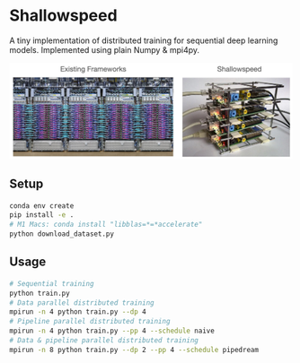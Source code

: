 # Shallowspeed

A tiny implementation of distributed training for sequential deep learning models.
Implemented using plain Numpy & mpi4py.

![](.github/assets/title_picture.jpg)

## Setup
```bash
conda env create
pip install -e .
# M1 Macs: conda install "libblas=*=*accelerate"
python download_dataset.py
```

## Usage
```bash
# Sequential training
python train.py
# Data parallel distributed training
mpirun -n 4 python train.py --dp 4
# Pipeline parallel distributed training
mpirun -n 4 python train.py --pp 4 --schedule naive
# Data & pipeline parallel distributed training
mpirun -n 8 python train.py --dp 2 --pp 4 --schedule pipedream
```
